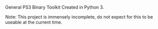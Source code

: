 General PS3 Binary Toolkit Created in Python 3.

Note: This project is immensely incomplete, do not expect for this to be useable at the current time.
